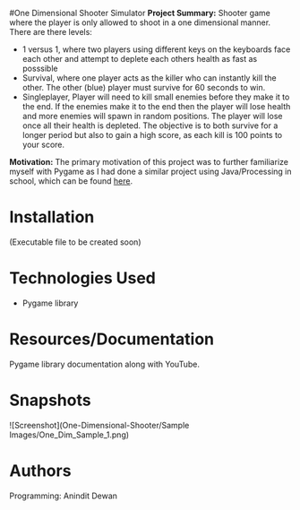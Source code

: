 #One Dimensional Shooter Simulator 
**Project Summary:** Shooter game where the player is only allowed to shoot in a one dimensional manner. There are there levels: 
- 1 versus 1, where two players using different keys on the keyboards face each other and attempt to deplete each others health as fast as posssible 
- Survival, where one player acts as the killer who can instantly kill the other. The other (blue) player must survive for 60 seconds to win. 
- Singleplayer, Player will need to kill small enemies before they make it to the end. If the enemies make it to the end then the player will lose health and more enemies will spawn in random positions. The player will lose once all their health is depleted. The objective is to both survive for a longer period but also to gain a high score, as each kill is 100 points to your score. 

**Motivation:** The primary motivation of this project was to further familiarize myself with Pygame as I had done a similar project using Java/Processing in school, which can be found [here](https://github.com/AnindD/ICS3U1-Culminating). 

# Installation 
(Executable file to be created soon) 

# Technologies Used
- Pygame library 

# Resources/Documentation 
Pygame library documentation along with YouTube. 

# Snapshots
![Screenshot](One-Dimensional-Shooter/Sample Images/One_Dim_Sample_1.png)


# Authors
Programming: Anindit Dewan 

